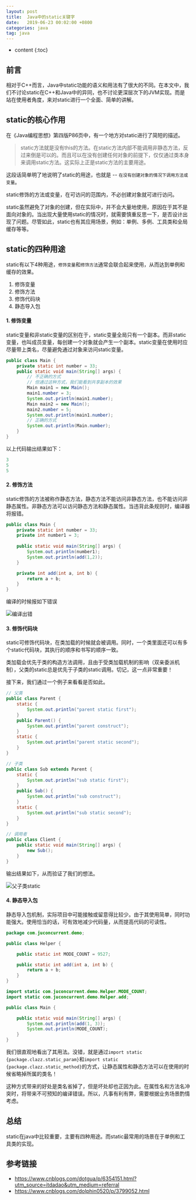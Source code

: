```yaml
---
layout: post
title:  Java中的static关键字
date:   2019-06-23 00:02:00 +0800
categories: java
tag: java
---
```


* content
{:toc}

## 前言

相对于C++而言，Java中static功能的语义和用法有了很大的不同。在本文中，我们不讨论static在C++和Java中的异同，也不讨论更深层次下的JVM实现。而是站在使用者角度，来对static进行一个全面、简单的讲解。

## static的核心作用

在《Java编程思想》第四版P86页中，有一个地方对static进行了简短的描述。

> static方法就是没有this的方法。在static方法内部不能调用非静态方法，反过来倒是可以的。而且可以在没有创建任何对象的前提下，仅仅通过类本身来调用static方法。这实际上正是static方法的主要用途。

这段话简单明了地说明了static的用途，也就是  --  `在没有创建对象的情况下调用方法或变量`。

static修饰的方法或变量，在可访问的范围内，不必创建对象就可进行访问。

static虽然避免了对象的创建，但在实际中，并不会大量地使用，原因在于其不是面向对象的。当出现大量使用static的情况时，就需要慎重反思一下，是否设计出现了问题。尽管如此，static也有其应用场景，例如：单例、多例、工具类和全局缓存等等。

## static的四种用途

static有以下4种用途，`修饰变量`和`修饰方法`通常会联合起来使用，从而达到单例和缓存的效果。

1. 修饰变量
2. 修饰方法
3. 修饰代码块
4. 静态导入包

#### 1. 修饰变量

static变量和非static变量的区别在于，static变量全局只有一个副本。而非static变量，也叫成员变量，每创建一个对象就会产生一个副本。static变量在使用时应尽量带上类名，尽量避免通过对象来访问static变量。

```java
public class Main {
    private static int number = 33;
    public static void main(String[] args) {
        // 不正确的方式
        // 但通过这种方式，我们能看到共享副本的效果
        Main main1 = new Main();
        main1.number = 3;
        System.out.println(main1.number);
        Main main2 = new Main();
        main2.number = 5;
        System.out.println(main1.number);
        // 正确的方式
        System.out.println(Main.number);
    }
}
```

以上代码输出结果如下：

```java
3
5
5
```

#### 2. 修饰方法

static修饰的方法被称作静态方法，静态方法不能访问非静态方法，也不能访问非静态属性。非静态方法可以访问静态方法和静态属性。当违背此条规则时，编译器将报错。

```java
public class Main {
    private static int number = 33;
    private int number1 = 3;
    
    public static void main(String[] args) {
        System.out.println(number1);
        System.out.println(add(1,2));
    }

    private int add(int a, int b) {
        return a + b;
    }
}
```

编译的时候报如下错误

![编译出错](https://upload-images.jianshu.io/upload_images/845143-0d0891b913e7a32e.png?imageMogr2/auto-orient/strip%7CimageView2/2/w/1240)

#### 3. 修饰代码块

static可修饰代码块，在类加载的时候就会被调用。同时，一个类里面还可以有多个static代码块，其执行的顺序和书写的顺序一致。

类加载会优先于类的构造方法调用，且由于受类加载机制的影响（双亲委派机制），父类的static总是优先于子类的static调用。切记，这一点非常重要！

接下来，我们通过一个例子来看看是否如此。

```java
// 父类
public class Parent {
    static {
        System.out.println("parent static first");
    }
    public Parent() {
        System.out.println("parent construct");
    }
    static {
        System.out.println("parent static second");
    }
}

// 子类
public class Sub extends Parent {
    static {
        System.out.println("sub static first");
    }
    public Sub() {
        System.out.println("sub construct");
    }
    static {
        System.out.println("sub static second");
    }
}

// 调用者
public class Client {
    public static void main(String[] args) {
        new Sub();
    }
}
```

输出结果如下，从而验证了我们的想法。

![父子类static](https://upload-images.jianshu.io/upload_images/845143-ac98f3eea3d8a0cb.png?imageMogr2/auto-orient/strip%7CimageView2/2/w/1240)

#### 4. 静态导入包

静态导入包机制，实际项目中可能接触或留意得比较少。由于其使用简单，同时功能强大。使用恰当的话，可有效地减少代码量，从而提高代码的可读性。

```java
package com.juconcurrent.demo;

public class Helper {

    public static int MODE_COUNT = 9527;

    public static int add(int a, int b) {
        return a + b;
    }
}
```

```java
import static com.juconcurrent.demo.Helper.MODE_COUNT;
import static com.juconcurrent.demo.Helper.add;

public class Main {

    public static void main(String[] args) {
        System.out.println(add(1, 3));
        System.out.println(MODE_COUNT);
    }
}
```

我们很直观地看出了其用法。没错，就是通过`import static {package.clazz.static_param}`和`import static {package.clazz.static_method}`的方式，让静态属性和静态方法可以在使用的时候省略掉所属的类名！

这种方式带来的好处是类名省掉了，但是坏处却也正因为此。在属性名和方法名冲突时，将带来不可预知的编译错误。所以，凡事有利有弊，需要根据业务场景酌情考虑。

## 总结

static在java中比较重要，主要有四种用途。而static最常用的场景在于单例和工具类的实现。

## 参考链接

+ https://www.cnblogs.com/dotgua/p/6354151.html?utm_source=itdadao&utm_medium=referral
+ https://www.cnblogs.com/dolphin0520/p/3799052.html
